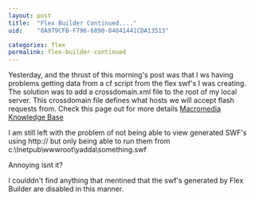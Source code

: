 ```yaml
---
layout: post
title:  "Flex Builder Continued...."
uid:	"8A979CFB-F796-6890-84841441CDA13513"

categories: flex
permalink: flex-builder-continued
---
```

Yesterday, and the thrust of this morning's post was that I ws having problems getting data from a cf script from the flex swf's I was creating. The solution was to add a crossdomain.xml file to the root of my local server. This crossdomain file defines what hosts we will accept flash requests from.
Check this page out for more details <a href="http://www.macromedia.com/cfusion/knowledgebase/index.cfm?id=tn_14213">Macromedia Knowledge Base</a>

I am still left with the problem of not being able to view generated SWF's using http:// but only being able to run them from c:\Inetpub\wwwroot\yadda\something.swf

Annoying isnt it?

I coulddn't find anything that mentined that the swf's generated by Flex Builder are disabled in this manner.